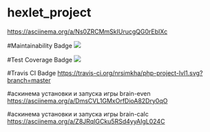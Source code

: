 # hexlet_project
https://asciinema.org/a/Ns0ZRCMmSkIUrucgQG0rEbIXc

#Maintainability Badge
<a href="https://codeclimate.com/github/nrsimkha/php-project-lvl1/maintainability"><img src="https://api.codeclimate.com/v1/badges/da5900d6fb5c8f9bfbeb/maintainability" /></a>

#Test Coverage Badge
<a href="https://codeclimate.com/github/nrsimkha/php-project-lvl1/test_coverage"><img src="https://api.codeclimate.com/v1/badges/da5900d6fb5c8f9bfbeb/test_coverage" /></a>

#Travis CI Badge
https://travis-ci.org/nrsimkha/php-project-lvl1.svg?branch=master

#аскинема установки и запуска игры brain-even
https://asciinema.org/a/DmsCVL1GMxOrfDioA82Dry0qO

#аскинема установки и запуска игры brain-calc
https://asciinema.org/a/Z8JRqIGCku5RSd4yyAIgL024C

